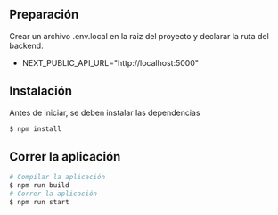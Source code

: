 ## Preparación
Crear un archivo .env.local en la raiz del proyecto y declarar la ruta del backend.

- NEXT_PUBLIC_API_URL="http://localhost:5000"

## Instalación
Antes de iniciar, se deben instalar las dependencias

```bash
$ npm install
```

## Correr la aplicación

```bash
# Compilar la aplicación
$ npm run build
# Correr la aplicación
$ npm run start
```
